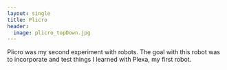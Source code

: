 ```yaml
---
layout: single
title: Plicro
header:
  image: plicro_topDown.jpg
---
```

Plicro was my second experiment with robots. The goal with this robot
was to incorporate and test things I learned with Plexa, my first
robot.

